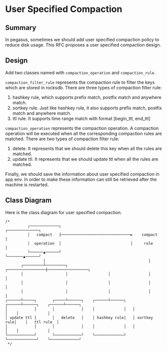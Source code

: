 # User Specified Compaction

## Summary

In pegasus, sometimes we should add user specified compaction policy to reduce disk usage. This RFC proposes a user specified compaction design.

## Design

Add two classes named with `compaction_operation` and `compaction_rule`.

`compaction_filter_rule` represents the compaction rule to filter the keys which are stored in rocksdb.
There are three types of compaction filter rule:
1. hashkey rule, which supports prefix match, postfix match and anywhere match.
2. sortkey rule. Just like hashkey rule, it also supports prefix match, postfix match and anywhere match.
3. ttl rule. It supports time range match with format [begin_ttl, end_ttl]

`compaction_operation` represents the compaction operation. A compaction operation will be executed when all the corresponding compaction rules are matched.
There are two types of compaction filter rule:
1. delete. It represents that we should delete this key when all the rules are matched.
2. update ttl. It represents that we should update ttl when all the rules are matched.

Finally, we should save the information about user specified compaction in app env. In order to make these information can still be retrieved after the machine is restarted.

## Class Diagram

Here is the class diagram for user specified compaction.

```
/*
          ┌─────────────┐                               ┌──────────────┐
          │   compact   ├───────────────────────────────►    compact   │
          │  operation  │                               │     rule     │
          └──────▲──────┘                               └───────▲──────┘
                 │                                              │
       ┌─────────┴─────────┐                  ┌─────────────────┼──────────────────┐
       │                   │                  │                 │                  │
       │                   │                  │                 │                  │
       │                   │                  │                 │                  │
┌──────┴─────┐       ┌─────┴──────┐    ┌──────┴──────┐   ┌──────┴──────┐    ┌──────┴──────┐
│            │       │            │    │             │   │             │    │             │
│ update ttl │       │   delete   │    │ hashkey rule│   │ sortkey rule│    │   ttl rule  │
│            │       │            │    │             │   │             │    │             │
└────────────┘       └────────────┘    └─────────────┘   └─────────────┘    └─────────────┘
 */
```
